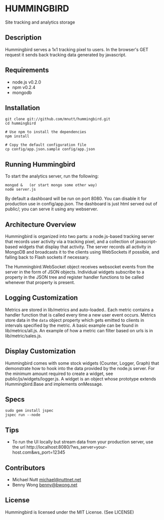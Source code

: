 HUMMINGBIRD
===========

Site tracking and analytics storage


Description
---------------

Hummingbird serves a 1x1 tracking pixel to users.  In the browser's GET request it
sends back tracking data generated by javascript.


Requirements
-------------------

 * node.js v0.2.0
 * npm v0.2.4
 * mongodb


Installation
--------------

    git clone git://github.com/mnutt/hummingbird.git
    cd hummingbird

    # Use npm to install the dependencies
    npm install

    # Copy the default configuration file
    cp config/app.json.sample config/app.json


Running Hummingbird
------------------------------

To start the analytics server, run the following:

    mongod &   (or start mongo some other way)
    node server.js

By default a dashboard will be run on port 8080.  You can disable it for production use in
config/app.json.  The dashboard is just html served out of public/; you can serve it using
any webserver.


Architecture Overview
---------------------

Hummingbird is organized into two parts: a node.js-based tracking server that records user
activity via a tracking pixel, and a collection of javascript-based widgets that display that
activity.  The server records all activity in MongoDB and broadcasts it to the clients using
WebSockets if possible, and falling back to Flash sockets if necessary.

The Hummingbird.WebSocket object receives websocket events from the server in the form of JSON
objects.  Individual widgets subscribe to a property in the JSON tree and register handler
functions to be called whenever that property is present.


Logging Customization
---------------------

Metrics are stored in lib/metrics and auto-loaded..  Each metric contains a handler function that is
called every time a new user event occurs.  Metrics store data in the `data` object property which
gets emitted to clients in intervals specified by the metric. A basic example can be found in
lib/metrics/all.js. An example of how a metric can filter based on urls is in lib/metric/sales.js.


Display Customization
---------------------

Hummingbird comes with some stock widgets (Counter, Logger, Graph) that demonstrate how to hook into
the data provided by the node.js server.  For the minimum amount required to create a widget, see
public/js/widgets/logger.js.  A widget is an object whose prototype extends Hummingbird.Base and
implements onMessage.


Specs
--------

    sudo gem install jspec
    jspec run --node


Tips
-----

 * To run the UI locally but stream data from your production server, use the url http://localhost:8080/?ws_server=your-host.com&ws_port=12345


Contributors
------------

 * Michael Nutt <michael@nuttnet.net>
 * Benny Wong <benny@bwong.net>


License
-------

Hummingbird is licensed under the MIT License. (See LICENSE)
